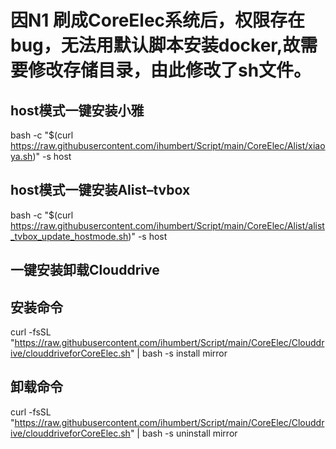 # 因N1 刷成CoreElec系统后，权限存在bug，无法用默认脚本安装docker,故需要修改存储目录，由此修改了sh文件。
## host模式一键安装小雅
bash -c "$(curl https://raw.githubusercontent.com/ihumbert/Script/main/CoreElec/Alist/xiaoya.sh)" -s host

## host模式一键安装Alist–tvbox
bash -c "$(curl https://raw.githubusercontent.com/ihumbert/Script/main/CoreElec/Alist/alist_tvbox_update_hostmode.sh)" -s host

## 一键安装卸载Clouddrive
## 安装命令
curl -fsSL "https://raw.githubusercontent.com/ihumbert/Script/main/CoreElec/Clouddrive/clouddriveforCoreElec.sh" | bash -s install mirror

## 卸载命令
curl -fsSL "https://raw.githubusercontent.com/ihumbert/Script/main/CoreElec/Clouddrive/clouddriveforCoreElec.sh" | bash -s uninstall mirror


